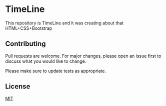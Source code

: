 
# TimeLine 

This repository is TimeLine and it was creating about that HTML+CSS+Bootstrap 



 

 

 

## Contributing
Pull requests are welcome. For major changes, please open an issue first to discuss what you would like to change.

Please make sure to update tests as appropriate.

## License
[MIT](https://choosealicense.com/licenses/mit/)
